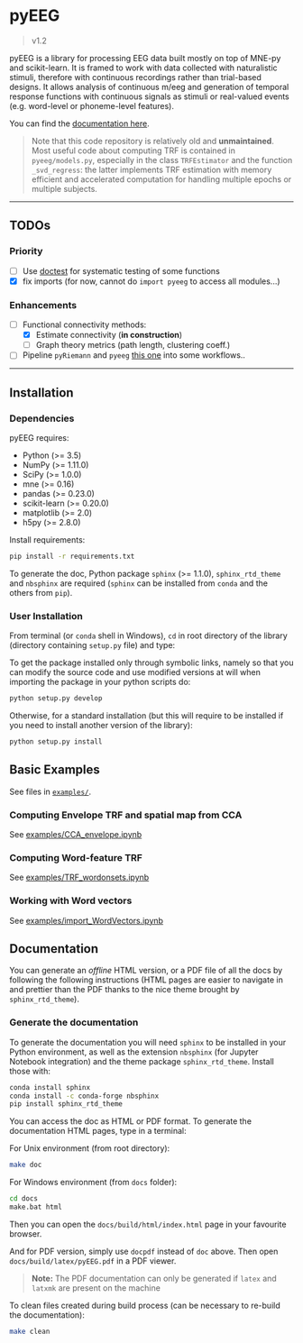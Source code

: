 # pyEEG

> v1.2

pyEEG is a library for processing EEG data built mostly on top of MNE-py and scikit-learn. It is framed to work with data collected with naturalistic stimuli, therefore with continuous recordings rather than trial-based designs. It allows analysis of continuous m/eeg and generation of temporal response functions with continuous signals as stimuli or real-valued events (e.g. word-level or phoneme-level features).

You can find the [documentation here](https://hugo-w.github.io/pyEEG-docs/index.html).

> Note that this code repository is relatively old and **unmaintained**. Most useful code about computing TRF is contained in `pyeeg/models.py`, especially in the class `TRFEstimator` and the function `_svd_regress`: the latter implements TRF estimation with memory efficient and accelerated computation for handling multiple epochs or multiple subjects.

------

## TODOs

### Priority

- [ ] Use [doctest](https://docs.python.org/2/library/doctest.html) for systematic testing of some functions
- [x] fix imports (for now, cannot do `import pyeeg` to access all modules...)

### Enhancements

- [ ] Functional connectivity methods:
  - [x] Estimate connectivity (**in construction**)
  - [ ] Graph theory metrics (path length, clustering coeff.)
- [ ] Pipeline `pyRiemann` and `pyeeg` [this one](https://github.com/freole/pyeeg) into some workflows..

------

## Installation

### Dependencies

pyEEG requires:

- Python (>= 3.5)
- NumPy (>= 1.11.0)
- SciPy (>= 1.0.0)
- mne (>= 0.16)
- pandas (>= 0.23.0)
- scikit-learn (>= 0.20.0)
- matplotlib (>= 2.0)
- h5py (>= 2.8.0)

Install requirements:

```bash
pip install -r requirements.txt
```

To generate the doc, Python package `sphinx` (>= 1.1.0), `sphinx_rtd_theme` and `nbsphinx` are required (`sphinx` can be installed from `conda` and the others from `pip`).

### User Installation

From terminal (or `conda` shell in Windows), `cd` in root directory of the library (directory containing `setup.py` file) and type:

To get the package installed only through symbolic links, namely so that you can modify the source code and use modified versions at will when importing the package in your python scripts do:

```bash
python setup.py develop
```

Otherwise, for a standard installation (but this will require to be installed if you need to install another version of the library):

```bash
python setup.py install
```

## Basic Examples

See files in [`examples/`](docs/source/examples/).

### Computing Envelope TRF and spatial map from CCA

See [examples/CCA_envelope.ipynb](docs/source/examples/CCA_envelope.ipynb)

### Computing Word-feature TRF

See [examples/TRF_wordonsets.ipynb](docs/source/examples/TRF_wordonsets.ipynb)

### Working with Word vectors

See [examples/import_WordVectors.ipynb](docs/source/examples/importWordVectors.ipynb)

## Documentation

You can generate an _offline_ HTML version, or a PDF file of all the docs by following the following instructions (HTML pages are easier to navigate in and prettier than the PDF thanks to the nice theme brought by `sphinx_rtd_theme`).

### Generate the documentation

To generate the documentation you will need `sphinx` to be installed in your Python environment, as well as the extension `nbsphinx` (for Jupyter Notebook integration) and the theme package `sphinx_rtd_theme`. Install those with:

```bash
conda install sphinx
conda install -c conda-forge nbsphinx
pip install sphinx_rtd_theme
```

You can access the doc as HTML or PDF format.
To generate the documentation HTML pages, type in a terminal:

For Unix environment (from root directory):

```bash
make doc
```

For Windows environment (from `docs` folder):

```bash
cd docs
make.bat html
```

Then you can open the `docs/build/html/index.html` page in your favourite browser.

And for PDF version, simply use `docpdf` instead of `doc` above.
Then open `docs/build/latex/pyEEG.pdf` in a PDF viewer.

> **Note:** The PDF documentation can only be generated if `latex` and `latxmk` are present on the machine

To clean files created during build process (can be necessary to re-build the documentation):

```bash
make clean
```
